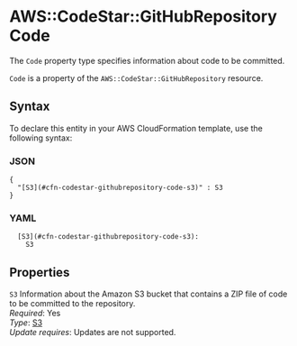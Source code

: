 # AWS::CodeStar::GitHubRepository Code<a name="aws-properties-codestar-githubrepository-code"></a>

The `Code` property type specifies information about code to be committed\.

`Code` is a property of the `AWS::CodeStar::GitHubRepository` resource\.

## Syntax<a name="aws-properties-codestar-githubrepository-code-syntax"></a>

To declare this entity in your AWS CloudFormation template, use the following syntax:

### JSON<a name="aws-properties-codestar-githubrepository-code-syntax.json"></a>

```
{
  "[S3](#cfn-codestar-githubrepository-code-s3)" : S3
}
```

### YAML<a name="aws-properties-codestar-githubrepository-code-syntax.yaml"></a>

```
  [S3](#cfn-codestar-githubrepository-code-s3):
    S3
```

## Properties<a name="aws-properties-codestar-githubrepository-code-properties"></a>

`S3` <a name="cfn-codestar-githubrepository-code-s3"></a>
Information about the Amazon S3 bucket that contains a ZIP file of code to be committed to the repository\.  
_Required_: Yes  
_Type_: [S3](aws-properties-codestar-githubrepository-s3.md)  
_Update requires_: Updates are not supported\.
